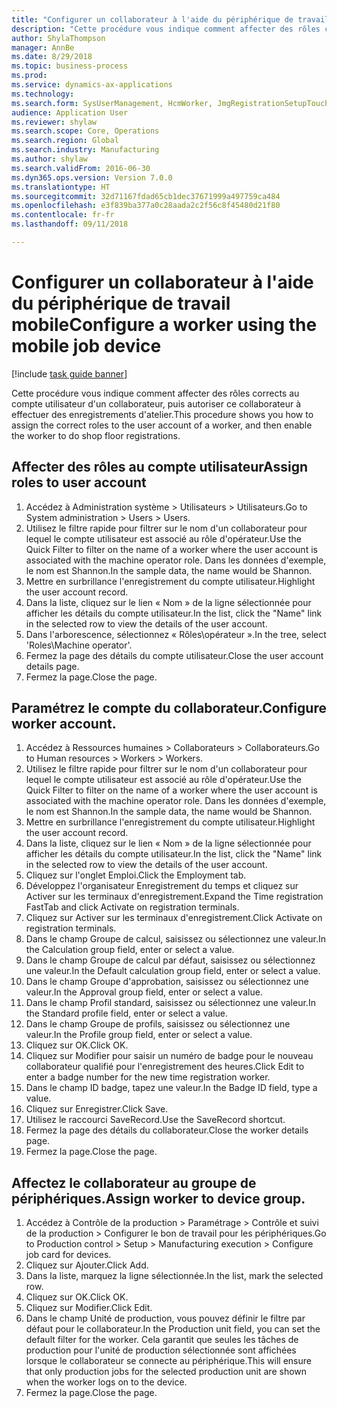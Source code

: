 ```yaml
--- 
title: "Configurer un collaborateur à l'aide du périphérique de travail mobile"
description: "Cette procédure vous indique comment affecter des rôles corrects au compte utilisateur d'un collaborateur, puis autoriser ce collaborateur à effectuer des enregistrements d'atelier."
author: ShylaThompson
manager: AnnBe
ms.date: 8/29/2018
ms.topic: business-process
ms.prod: 
ms.service: dynamics-ax-applications
ms.technology: 
ms.search.form: SysUserManagement, HcmWorker, JmgRegistrationSetupTouch, JmgRegistrationSetupAssignUsers
audience: Application User
ms.reviewer: shylaw
ms.search.scope: Core, Operations
ms.search.region: Global
ms.search.industry: Manufacturing
ms.author: shylaw
ms.search.validFrom: 2016-06-30
ms.dyn365.ops.version: Version 7.0.0
ms.translationtype: HT
ms.sourcegitcommit: 32d71167fdad65cb1dec37671999a497759ca484
ms.openlocfilehash: e3f839ba377a0c28aada2c2f56c8f45480d21f80
ms.contentlocale: fr-fr
ms.lasthandoff: 09/11/2018

---
```

# <a name="configure-a-worker-using-the-mobile-job-device"></a><span data-ttu-id="7a773-103">Configurer un collaborateur à l'aide du périphérique de travail mobile</span><span class="sxs-lookup"><span data-stu-id="7a773-103">Configure a worker using the mobile job device</span></span>

[!include [task guide banner](../../includes/task-guide-banner.md)]

<span data-ttu-id="7a773-104">Cette procédure vous indique comment affecter des rôles corrects au compte utilisateur d'un collaborateur, puis autoriser ce collaborateur à effectuer des enregistrements d'atelier.</span><span class="sxs-lookup"><span data-stu-id="7a773-104">This procedure shows you how to assign the correct roles to the user account of a worker, and then enable the worker to do shop floor registrations.</span></span>


## <a name="assign-roles-to-user-account"></a><span data-ttu-id="7a773-105">Affecter des rôles au compte utilisateur</span><span class="sxs-lookup"><span data-stu-id="7a773-105">Assign roles to user account</span></span>
1. <span data-ttu-id="7a773-106">Accédez à Administration système > Utilisateurs > Utilisateurs.</span><span class="sxs-lookup"><span data-stu-id="7a773-106">Go to System administration > Users > Users.</span></span>
2. <span data-ttu-id="7a773-107">Utilisez le filtre rapide pour filtrer sur le nom d'un collaborateur pour lequel le compte utilisateur est associé au rôle d'opérateur.</span><span class="sxs-lookup"><span data-stu-id="7a773-107">Use the Quick Filter to filter on the name of a worker where the user account is associated with the machine operator role.</span></span> <span data-ttu-id="7a773-108">Dans les données d'exemple, le nom est Shannon.</span><span class="sxs-lookup"><span data-stu-id="7a773-108">In the sample data, the name would be Shannon.</span></span>
3. <span data-ttu-id="7a773-109">Mettre en surbrillance l'enregistrement du compte utilisateur.</span><span class="sxs-lookup"><span data-stu-id="7a773-109">Highlight the user account record.</span></span>
4. <span data-ttu-id="7a773-110">Dans la liste, cliquez sur le lien « Nom » de la ligne sélectionnée pour afficher les détails du compte utilisateur.</span><span class="sxs-lookup"><span data-stu-id="7a773-110">In the list, click the "Name" link in the selected row to view the details of the user account.</span></span>
5. <span data-ttu-id="7a773-111">Dans l'arborescence, sélectionnez « Rôles\opérateur ».</span><span class="sxs-lookup"><span data-stu-id="7a773-111">In the tree, select 'Roles\Machine operator'.</span></span>
6. <span data-ttu-id="7a773-112">Fermez la page des détails du compte utilisateur.</span><span class="sxs-lookup"><span data-stu-id="7a773-112">Close the user account details page.</span></span>
7. <span data-ttu-id="7a773-113">Fermez la page.</span><span class="sxs-lookup"><span data-stu-id="7a773-113">Close the page.</span></span>

## <a name="configure-worker-account"></a><span data-ttu-id="7a773-114">Paramétrez le compte du collaborateur.</span><span class="sxs-lookup"><span data-stu-id="7a773-114">Configure worker account.</span></span>
1. <span data-ttu-id="7a773-115">Accédez à Ressources humaines > Collaborateurs > Collaborateurs.</span><span class="sxs-lookup"><span data-stu-id="7a773-115">Go to Human resources > Workers > Workers.</span></span>
2. <span data-ttu-id="7a773-116">Utilisez le filtre rapide pour filtrer sur le nom d'un collaborateur pour lequel le compte utilisateur est associé au rôle d'opérateur.</span><span class="sxs-lookup"><span data-stu-id="7a773-116">Use the Quick Filter to filter on the name of a worker where the user account is associated with the machine operator role.</span></span> <span data-ttu-id="7a773-117">Dans les données d'exemple, le nom est Shannon.</span><span class="sxs-lookup"><span data-stu-id="7a773-117">In the sample data, the name would be Shannon.</span></span>
3. <span data-ttu-id="7a773-118">Mettre en surbrillance l'enregistrement du compte utilisateur.</span><span class="sxs-lookup"><span data-stu-id="7a773-118">Highlight the user account record.</span></span>
4. <span data-ttu-id="7a773-119">Dans la liste, cliquez sur le lien « Nom » de la ligne sélectionnée pour afficher les détails du compte utilisateur.</span><span class="sxs-lookup"><span data-stu-id="7a773-119">In the list, click the "Name" link in the selected row to view the details of the user account.</span></span>
5. <span data-ttu-id="7a773-120">Cliquez sur l'onglet Emploi.</span><span class="sxs-lookup"><span data-stu-id="7a773-120">Click the Employment tab.</span></span>
6. <span data-ttu-id="7a773-121">Développez l'organisateur Enregistrement du temps et cliquez sur Activer sur les terminaux d'enregistrement.</span><span class="sxs-lookup"><span data-stu-id="7a773-121">Expand the Time registration FastTab and click Activate on registration terminals.</span></span>
7. <span data-ttu-id="7a773-122">Cliquez sur Activer sur les terminaux d'enregistrement.</span><span class="sxs-lookup"><span data-stu-id="7a773-122">Click Activate on registration terminals.</span></span>
8. <span data-ttu-id="7a773-123">Dans le champ Groupe de calcul, saisissez ou sélectionnez une valeur.</span><span class="sxs-lookup"><span data-stu-id="7a773-123">In the Calculation group field, enter or select a value.</span></span>
9. <span data-ttu-id="7a773-124">Dans le champ Groupe de calcul par défaut, saisissez ou sélectionnez une valeur.</span><span class="sxs-lookup"><span data-stu-id="7a773-124">In the Default calculation group field, enter or select a value.</span></span>
10. <span data-ttu-id="7a773-125">Dans le champ Groupe d'approbation, saisissez ou sélectionnez une valeur.</span><span class="sxs-lookup"><span data-stu-id="7a773-125">In the Approval group field, enter or select a value.</span></span>
11. <span data-ttu-id="7a773-126">Dans le champ Profil standard, saisissez ou sélectionnez une valeur.</span><span class="sxs-lookup"><span data-stu-id="7a773-126">In the Standard profile field, enter or select a value.</span></span>
12. <span data-ttu-id="7a773-127">Dans le champ Groupe de profils, saisissez ou sélectionnez une valeur.</span><span class="sxs-lookup"><span data-stu-id="7a773-127">In the Profile group field, enter or select a value.</span></span>
13. <span data-ttu-id="7a773-128">Cliquez sur OK.</span><span class="sxs-lookup"><span data-stu-id="7a773-128">Click OK.</span></span>
14. <span data-ttu-id="7a773-129">Cliquez sur Modifier pour saisir un numéro de badge pour le nouveau collaborateur qualifié pour l'enregistrement des heures.</span><span class="sxs-lookup"><span data-stu-id="7a773-129">Click Edit to enter a badge number for the new time registration worker.</span></span>
15. <span data-ttu-id="7a773-130">Dans le champ ID badge, tapez une valeur.</span><span class="sxs-lookup"><span data-stu-id="7a773-130">In the Badge ID field, type a value.</span></span>
16. <span data-ttu-id="7a773-131">Cliquez sur Enregistrer.</span><span class="sxs-lookup"><span data-stu-id="7a773-131">Click Save.</span></span>
17. <span data-ttu-id="7a773-132">Utilisez le raccourci SaveRecord.</span><span class="sxs-lookup"><span data-stu-id="7a773-132">Use the SaveRecord shortcut.</span></span>
18. <span data-ttu-id="7a773-133">Fermez la page des détails du collaborateur.</span><span class="sxs-lookup"><span data-stu-id="7a773-133">Close the worker details page.</span></span>
19. <span data-ttu-id="7a773-134">Fermez la page.</span><span class="sxs-lookup"><span data-stu-id="7a773-134">Close the page.</span></span>

## <a name="assign-worker-to-device-group"></a><span data-ttu-id="7a773-135">Affectez le collaborateur au groupe de périphériques.</span><span class="sxs-lookup"><span data-stu-id="7a773-135">Assign worker to device group.</span></span>
1. <span data-ttu-id="7a773-136">Accédez à Contrôle de la production > Paramétrage > Contrôle et suivi de la production > Configurer le bon de travail pour les périphériques.</span><span class="sxs-lookup"><span data-stu-id="7a773-136">Go to Production control > Setup > Manufacturing execution > Configure job card for devices.</span></span>
2. <span data-ttu-id="7a773-137">Cliquez sur Ajouter.</span><span class="sxs-lookup"><span data-stu-id="7a773-137">Click Add.</span></span>
3. <span data-ttu-id="7a773-138">Dans la liste, marquez la ligne sélectionnée.</span><span class="sxs-lookup"><span data-stu-id="7a773-138">In the list, mark the selected row.</span></span>
4. <span data-ttu-id="7a773-139">Cliquez sur OK.</span><span class="sxs-lookup"><span data-stu-id="7a773-139">Click OK.</span></span>
5. <span data-ttu-id="7a773-140">Cliquez sur Modifier.</span><span class="sxs-lookup"><span data-stu-id="7a773-140">Click Edit.</span></span>
6. <span data-ttu-id="7a773-141">Dans le champ Unité de production, vous pouvez définir le filtre par défaut pour le collaborateur.</span><span class="sxs-lookup"><span data-stu-id="7a773-141">In the Production unit field, you can set the default filter for the worker.</span></span> <span data-ttu-id="7a773-142">Cela garantit que seules les tâches de production pour l'unité de production sélectionnée sont affichées lorsque le collaborateur se connecte au périphérique.</span><span class="sxs-lookup"><span data-stu-id="7a773-142">This will ensure that only production jobs for the selected production unit are shown when the worker logs on to the device.</span></span>
7. <span data-ttu-id="7a773-143">Fermez la page.</span><span class="sxs-lookup"><span data-stu-id="7a773-143">Close the page.</span></span>


